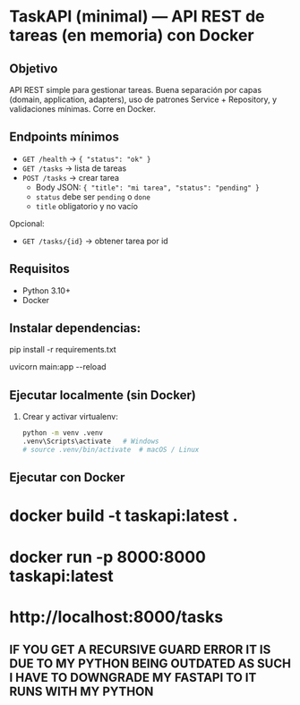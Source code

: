 # TaskAPI (minimal) — API REST de tareas (en memoria) con Docker

## Objetivo
API REST simple para gestionar tareas. Buena separación por capas (domain, application, adapters), uso de patrones Service + Repository, y validaciones mínimas. Corre en Docker.

## Endpoints mínimos
- `GET /health` → `{ "status": "ok" }`
- `GET /tasks` → lista de tareas
- `POST /tasks` → crear tarea
  - Body JSON: `{ "title": "mi tarea", "status": "pending" }`
  - `status` debe ser `pending` o `done`
  - `title` obligatorio y no vacío

Opcional:
- `GET /tasks/{id}` → obtener tarea por id

## Requisitos
- Python 3.10+
- Docker 


## Instalar dependencias:

pip install -r requirements.txt

uvicorn main:app --reload


## Ejecutar localmente (sin Docker)
1. Crear y activar virtualenv:
   ```bash
   python -m venv .venv
   .venv\Scripts\activate   # Windows
   # source .venv/bin/activate  # macOS / Linux

## Ejecutar con Docker
# docker build -t taskapi:latest .
# docker run -p 8000:8000 taskapi:latest
# http://localhost:8000/tasks



## IF YOU GET A RECURSIVE GUARD ERROR IT IS DUE TO MY PYTHON BEING OUTDATED AS SUCH I HAVE TO DOWNGRADE MY FASTAPI TO IT RUNS WITH MY PYTHON

